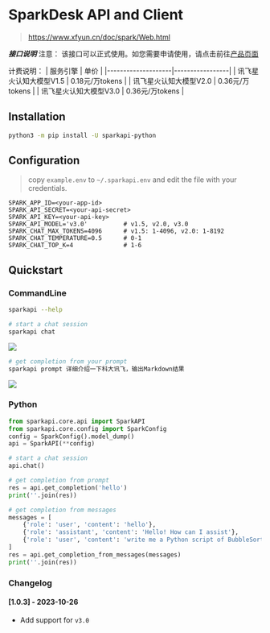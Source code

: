 # SparkDesk API and Client
> https://www.xfyun.cn/doc/spark/Web.html

***接口说明***
注意： 该接口可以正式使用。如您需要申请使用，请点击前往[产品页面 ](https://xinghuo.xfyun.cn/sparkapi?scr=price)

计费说明：
| 服务引擎               | 单价              |
|--------------------|-----------------|
| 讯飞星火认知大模型V1.5 | 0.18元/万tokens   |
| 讯飞星火认知大模型V2.0 | 0.36元/万tokens   |
| 讯飞星火认知大模型V3.0 | 0.36元/万tokens   |

## Installation
```bash
python3 -m pip install -U sparkapi-python
```

## Configuration
> copy `example.env` to `~/.sparkapi.env` and edit the file with your credentials.
```
SPARK_APP_ID=<your-app-id>
SPARK_API_SECRET=<your-api-secret>
SPARK_API_KEY=<your-api-key>
SPARK_API_MODEL='v3.0'          # v1.5, v2.0, v3.0
SPARK_CHAT_MAX_TOKENS=4096      # v1.5: 1-4096, v2.0: 1-8192
SPARK_CHAT_TEMPERATURE=0.5      # 0-1
SPARK_CHAT_TOP_K=4              # 1-6
```

## Quickstart

### CommandLine
```bash
sparkapi --help

# start a chat session
sparkapi chat
```
![](https://suqingdong.github.io/sparkapi/src/cmd_chat.png)

```bash
# get completion from your prompt
sparkapi prompt 详细介绍一下科大讯飞，输出Markdown结果
```
![](https://suqingdong.github.io/sparkapi/src/cmd_prompt.png)

### Python
```python
from sparkapi.core.api import SparkAPI
from sparkapi.core.config import SparkConfig
config = SparkConfig().model_dump()
api = SparkAPI(**config)

# start a chat session
api.chat()

# get completion from prompt
res = api.get_completion('hello')
print(''.join(res))

# get completion from messages
messages = [
    {'role': 'user', 'content': 'hello'},
    {'role': 'assistant', 'content': 'Hello! How can I assist'},
    {'role': 'user', 'content': 'write me a Python script of BubbleSort'},
]
res = api.get_completion_from_messages(messages)
print(''.join(res))
```

### Changelog

#### [1.0.3] - 2023-10-26
- Add support for `v3.0`